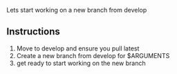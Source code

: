 Lets start working on a new branch from develop

## Instructions

1. Move to develop and ensure you pull latest
2. Create a new branch from develop for $ARGUMENTS
3. get ready to start working on the new branch
